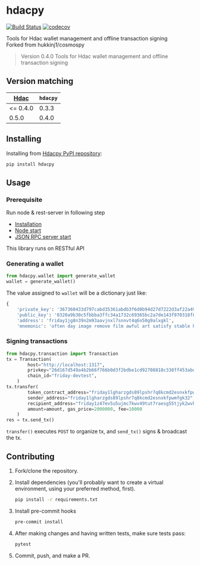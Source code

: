 # hdacpy

[![Build Status](https://travis-ci.org/psy2848048/hdacpy.svg?branch=master)](https://travis-ci.org/psy2848048/hdacpy)
[![codecov](https://codecov.io/gh/psy2848048/hdacpy/branch/master/graph/badge.svg)](https://codecov.io/gh/psy2848048/hdacpy)

Tools for Hdac wallet management and offline transaction signing  
Forked from hukkinj1/cosmospy

<!--- Don't edit the version line below manually. Let bump2version do it for you. -->
> Version 0.4.0
> Tools for Hdac wallet management and offline transaction signing

## Version matching

| [Hdac](https://github.com/hdac-io/friday) | `hdacpy` |
|------|----------|
| <= 0.4.0 | 0.3.3 |
| 0.5.0 | 0.4.0 |

## Installing

Installing from [Hdacpy PyPI repository](https://pypi.org/project/hdacpy):

```bash
pip install hdacpy
```

## Usage

### Prerequisite

Run node & rest-server in following step

* [Installation](https://docs.hdac.io/first-step/installation)
* [Node start](https://docs.hdac.io/first-step/deploy-your-own-friday-testnet)
* [JSON RPC server start](https://docs.hdac.io/restful-api/block-tx)

This library runs on RESTful API

### Generating a wallet

```python
from hdacpy.wallet import generate_wallet
wallet = generate_wallet()
```

The value assigned to `wallet` will be a dictionary just like:

```python
{
    'private_key': '367360433d797cabd35361abdb3f6d0b94d27d7222d3af22a49028b7f4beb85d',
    'public_key': '0320a9b30c5fbbba3ffc34a1732c69365bc2a7de143f970318f8f1a2a38018dc6a',
    'address': 'friday1jg8n39n2m93aavjnxl7snnvt4q6n50g9alxgkl',
    'mnemonic': 'often day image remove film awful art satisfy stable honey provide cactus example flock vacuum adult cool install erase able pencil cancel retreat win'}
 ```

### Signing transactions

```python
from hdacpy.transaction import Transaction
tx = Transaction(
        host="http://localhost:1317",
        privkey="26d167d549a4b2b66f766b0d3f2bdbe1cd92708818c338ff453abde316a2bd59",
        chain_id="friday-devtest",
    )
tx.transfer(
        token_contract_address="friday1lgharzgds89lpshr7q8kcmd2esnxkfpwmfgk32",
        sender_address="friday1lgharzgds89lpshr7q8kcmd2esnxkfpwmfgk32",
        recipient_address="friday1z47ev5u5ujmc7kwv49tut7raesg55tjyk2wvhd",
        amount=amount, gas_price=2000000, fee=10000
    )
res = tx.send_tx()
```

`transfer()` executes `POST` to organize tx, and `send_tx()` signs & broadcast the tx.

## Contributing

1. Fork/clone the repository.

1. Install dependencies (you'll probably want to create a virtual environment, using your preferred method, first).

    ```bash
    pip install -r requirements.txt
    ```

1. Install pre-commit hooks

    ```bash
    pre-commit install
    ```

1. After making changes and having written tests, make sure tests pass:

    ```bash
    pytest
    ```

1. Commit, push, and make a PR.

